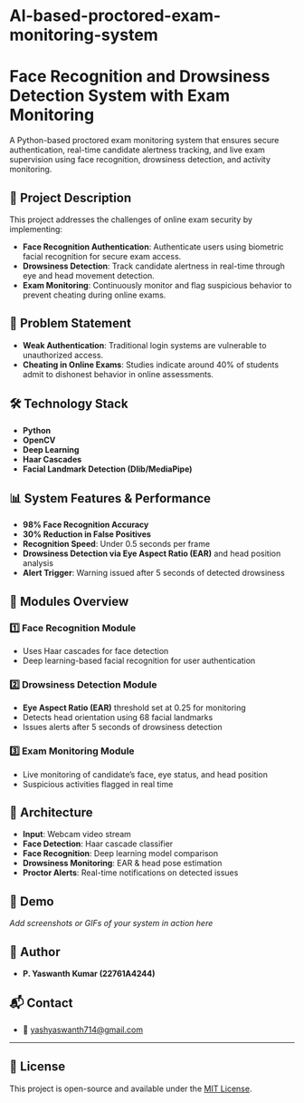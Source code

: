 # AI-based-proctored-exam-monitoring-system
# Face Recognition and Drowsiness Detection System with Exam Monitoring

A Python-based proctored exam monitoring system that ensures secure authentication, real-time candidate alertness tracking, and live exam supervision using face recognition, drowsiness detection, and activity monitoring.

## 📌 Project Description

This project addresses the challenges of online exam security by implementing:

- **Face Recognition Authentication**: Authenticate users using biometric facial recognition for secure exam access.
- **Drowsiness Detection**: Track candidate alertness in real-time through eye and head movement detection.
- **Exam Monitoring**: Continuously monitor and flag suspicious behavior to prevent cheating during online exams.

## 🎯 Problem Statement

- **Weak Authentication**: Traditional login systems are vulnerable to unauthorized access.
- **Cheating in Online Exams**: Studies indicate around 40% of students admit to dishonest behavior in online assessments.

## 🛠️ Technology Stack

- **Python**
- **OpenCV**
- **Deep Learning**
- **Haar Cascades**
- **Facial Landmark Detection (Dlib/MediaPipe)**

## 📊 System Features & Performance

- **98% Face Recognition Accuracy**
- **30% Reduction in False Positives**
- **Recognition Speed**: Under 0.5 seconds per frame
- **Drowsiness Detection via Eye Aspect Ratio (EAR)** and head position analysis
- **Alert Trigger**: Warning issued after 5 seconds of detected drowsiness

## 📖 Modules Overview

### 1️⃣ Face Recognition Module
- Uses Haar cascades for face detection
- Deep learning-based facial recognition for user authentication

### 2️⃣ Drowsiness Detection Module
- **Eye Aspect Ratio (EAR)** threshold set at 0.25 for monitoring
- Detects head orientation using 68 facial landmarks
- Issues alerts after 5 seconds of drowsiness detection

### 3️⃣ Exam Monitoring Module
- Live monitoring of candidate’s face, eye status, and head position
- Suspicious activities flagged in real time

## 📐 Architecture

- **Input**: Webcam video stream
- **Face Detection**: Haar cascade classifier
- **Face Recognition**: Deep learning model comparison
- **Drowsiness Monitoring**: EAR & head pose estimation
- **Proctor Alerts**: Real-time notifications on detected issues

## 📸 Demo

_Add screenshots or GIFs of your system in action here_

## 📌 Author

- **P. Yaswanth Kumar (22761A4244)**

## 📬 Contact

- 📧 yashyaswanth714@gmail.com

---

## 📃 License

This project is open-source and available under the [MIT License](LICENSE).
